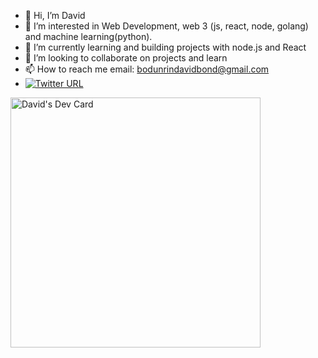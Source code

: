 - 👋 Hi, I’m David
- 👀 I’m interested in Web Development, web 3 (js, react, node, golang) and machine learning(python).
- 🌱 I’m currently learning and building projects with node.js and React
- 💞️ I’m looking to collaborate on projects and learn 
- 📫 How to reach me email: bodunrindavidbond@gmail.com 
- [![Twitter URL](https://img.shields.io/twitter/url/https/twitter.com/bodunrindavid.svg?style=social&label=Follow%20%40bodunrindavid)](https://twitter.com/bodunrindavid)

<a href="https://app.daily.dev/cyzero"><img src="https://api.daily.dev/devcards/4d0743b494de4e14870432fea303744f.png?r=52c" height="400" width="400" alt="David's Dev Card"/></a>

<!---
davieoba/davieoba is a ✨ special ✨ repository because its `README.md` (this file) appears on your GitHub profile.
You can click the Preview link to take a look at your changes.
--->
